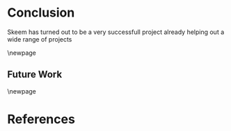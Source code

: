 # Conclusion

Skeem has turned out to be a very successfull project
already helping out a wide range of projects

\newpage

## Future Work

\newpage

# References

